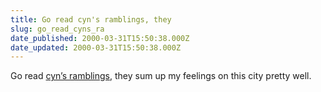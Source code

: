 ```yaml
---
title: Go read cyn's ramblings, they
slug: go_read_cyns_ra
date_published: 2000-03-31T15:50:38.000Z
date_updated: 2000-03-31T15:50:38.000Z
---
```


Go read [cyn’s ramblings](http://jaycine.com/ramble.html), they sum up my feelings on this city pretty well.
